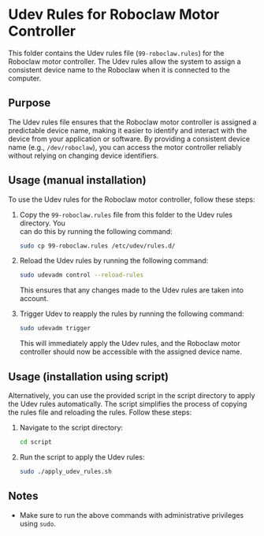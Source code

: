 # Udev Rules for Roboclaw Motor Controller

This folder contains the Udev rules file (`99-roboclaw.rules`) for the Roboclaw motor controller. The Udev rules allow the system to assign a consistent device name to the Roboclaw when it is connected to the computer.

## Purpose

The Udev rules file ensures that the Roboclaw motor controller is assigned a predictable device name, making it easier to identify and interact with the device from your application or software. By providing a consistent device name (e.g., `/dev/roboclaw`), you can access the motor controller reliably without relying on changing device identifiers.

## Usage (manual installation)

To use the Udev rules for the Roboclaw motor controller, follow these steps:

1. Copy the `99-roboclaw.rules` file from this folder to the Udev rules directory. You   
   can do this by running the following command:

   ```bash
   sudo cp 99-roboclaw.rules /etc/udev/rules.d/
   ```

2. Reload the Udev rules by running the following command:

   ```bash
   sudo udevadm control --reload-rules
   ```
   
   This ensures that any changes made to the Udev rules are taken into account.

3. Trigger Udev to reapply the rules by running the following command:

   ```bash
   sudo udevadm trigger
   ```

   This will immediately apply the Udev rules, and the Roboclaw motor controller should now be accessible with the assigned device name.

## Usage (installation using script)

Alternatively, you can use the provided script in the script directory to apply the Udev rules automatically. The script simplifies the process of copying the rules file and reloading the rules. Follow these steps:

1. Navigate to the script directory:

   ```bash 
   cd script

2. Run the script to apply the Udev rules:
  
   ```bash
   sudo ./apply_udev_rules.sh

## Notes

- Make sure to run the above commands with administrative privileges using `sudo`.


